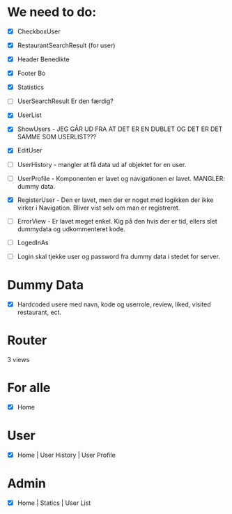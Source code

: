 # We need to do:

- [x] CheckboxUser
- [x] RestaurantSearchResult (for user)

- [x] Header Benedikte
- [x] Footer Bo

- [x] Statistics
- [ ] UserSearchResult Er den færdig?
- [x] UserList

- [x] ShowUsers - JEG GÅR UD FRA AT DET ER EN DUBLET OG DET ER DET SAMME SOM USERLIST???
- [x] EditUser

- [ ] UserHistory - mangler at få data ud af objektet for en user.
- [ ] UserProfile - Komponenten er lavet og navigationen er lavet. MANGLER: dummy data.

- [X] RegisterUser - Den er lavet, men der er noget med logikken der ikke virker i Navigation. Bliver vist selv om man er registreret.

- [ ] ErrorView - Er lavet meget enkel. Kig på den hvis der er tid, ellers slet dummydata og udkommenteret kode.

- [ ] LogedInAs

- [ ] Login skal tjekke user og password fra dummy data i stedet for server.

# Dummy Data
- [x] Hardcoded usere med navn, kode og userrole, review, liked, visited restaurant,  ect.

# Router
3 views

# For alle
- [x] Home

# User
- [x] Home | User History | User Profile

# Admin
- [x] Home | Statics | User List
